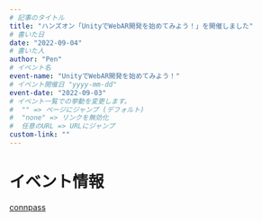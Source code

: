 ```yaml
---
# 記事のタイトル
title: "ハンズオン「UnityでWebAR開発を始めてみよう！」を開催しました"
# 書いた日
date: "2022-09-04"
# 書いた人
author: "Pen"
# イベント名
event-name: "UnityでWebAR開発を始めてみよう！"
# イベント開催日 "yyyy-mm-dd"
event-date: "2022-09-03"
# イベント一覧での挙動を変更します。
#  "" => ページにジャンプ (デフォルト)
#  "none" => リンクを無効化
#  任意のURL => URLにジャンプ
custom-link: ""
---
```


# イベント情報

[connpass](https://tengineer-fukuoka.connpass.com/event/257795/)
